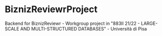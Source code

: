 # BiznizReviewrProject
Backend for BiznizReviewr - Workgroup project in "883II 21/22 - LARGE-SCALE AND MULTI-STRUCTURED DATABASES" - Università di Pisa
